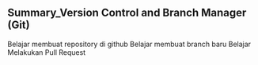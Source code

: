 ## Summary_Version Control and Branch Manager (Git)

Belajar membuat repository di github
Belajar membuat branch baru
Belajar Melakukan Pull Request